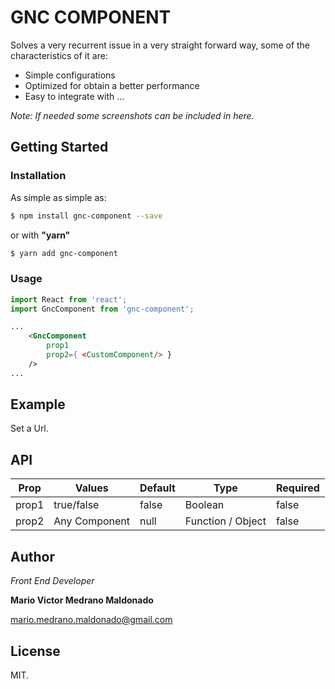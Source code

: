 # GNC COMPONENT

Solves a very recurrent issue in a very straight forward way, some of the characteristics of it are:

  - Simple configurations
  - Optimized for obtain a better performance
  - Easy to integrate with ...
  
_Note: If needed some screenshots can be included in here._
  

## Getting Started

### Installation

As simple as simple as:

```sh
$ npm install gnc-component --save
```
or with **"yarn"**
```sh
$ yarn add gnc-component
```
### Usage

```js
import React from 'react';
import GncComponent from 'gnc-component';
```

```html
...
    <GncComponent
        prop1
        prop2={ <CustomComponent/> }
    />
...
```
## Example

Set a Url.

## API

|Prop|Values|Default|Type|Required|
|------|------|------|------|------|
| prop1 | true/false | false | Boolean | false |
| prop2 | Any Component | null | Function / Object | false |


## Author
  _Front End Developer_

  **Mario Victor Medrano Maldonado** 

  mario.medrano.maldonado@gmail.com

## License

MIT.